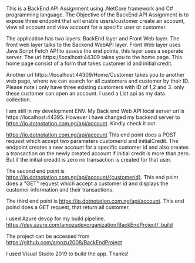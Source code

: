This is a BackEnd API Assignment using .NetCore framework and C# programming language. 
The Objective of the BackEnd API Assignment is to expose three endpoint that will enable users/customer create an account, 
view all account and view account for a specific user or customer.

The application has two layers. BackEnd layer and Front Web layer. The front web layer talks to the Backend WebAPI layer.
Front Web layer uses Java Script Fetch API to assess the end points. this layer uses a seperate server. The url https://localhost:44309
takes you to the home page. This home page consist of a form that takes customer id and initial credit.

Another url https://localhost:44309/Home/Customer takes you to another web page, where we can search for all customers and customer by their ID.
Please note i only have three existing customers with ID of 1,2 and 3. only these customer can open an account.
I used a List api as my data collection.

I am still in my development ENV. My Back end Web API local server url is https://localhost:44395. However i have changed my backend server to https://io.dotnotation.com.ng/api/account. Kindly check it out.

https://io.dotnotation.com.ng/api/account This end point does a POST request which accept two parameters customerid and initialCredit.
The endpoint creates a new account for a specific customer id and also creates a transaction on the newly created account if initial credit is more than zero.
But if the initial creadit is zero no transaction is created for that user.

The second end point is https://io.dotnotation.com.ng/api/account/{customerid}. This end point does a "GET" request which accept a customer id
and displays the customer information and their transactions.

The third end point is https://io.dotnotation.com.ng/api/account. This end poind does a GET request, that return all customer.

i used Azure devop for my build pipeline. https://dev.azure.com/amozudevorganization/BackEndProject/_build

The project can be accessed from https://github.com/amozu2008/BackEndProject


I used Visual Studio 2019 to build the app. Thanks!



